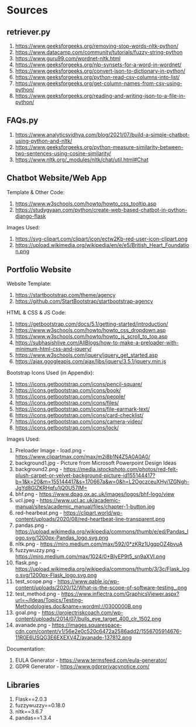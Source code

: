 # Sources

## retriever.py
1) https://www.geeksforgeeks.org/removing-stop-words-nltk-python/
2) https://www.datacamp.com/community/tutorials/fuzzy-string-python
3) https://www.guru99.com/wordnet-nltk.html
4) https://www.geeksforgeeks.org/nlp-synsets-for-a-word-in-wordnet/
5) https://www.geeksforgeeks.org/convert-json-to-dictionary-in-python/
6) https://www.geeksforgeeks.org/python-read-csv-columns-into-list/
7) https://www.geeksforgeeks.org/get-column-names-from-csv-using-python/
8) https://www.geeksforgeeks.org/reading-and-writing-json-to-a-file-in-python/

## FAQs.py
1) https://www.analyticsvidhya.com/blog/2021/07/build-a-simple-chatbot-using-python-and-nltk/
2) https://www.geeksforgeeks.org/python-measure-similarity-between-two-sentences-using-cosine-similarity/
3) https://www.nltk.org/_modules/nltk/chat/util.html#Chat

## Chatbot Website/Web App
Template & Other Code:
1) https://www.w3schools.com/howto/howto_css_tooltip.asp
2) https://studygyaan.com/python/create-web-based-chatbot-in-python-django-flask

Images Used:
1) https://svg-clipart.com/clipart/icon/ectw2Kb-red-user-icon-clipart.png
2) https://upload.wikimedia.org/wikipedia/en/e/e5/British_Heart_Foundation.png

## Portfolio Website
Website Template:
1) https://startbootstrap.com/theme/agency
2) https://github.com/StartBootstrap/startbootstrap-agency

HTML & CSS & JS Code:
1) https://getbootstrap.com/docs/5.1/getting-started/introduction/
2) https://www.w3schools.com/howto/howto_css_dropdown.asp
3) https://www.w3schools.com/howto/howto_js_scroll_to_top.asp
4) https://subhasishlive.com/AllBlogs/how-to-make-a-preloader-with-minimum-html-css-and-jquery/
5) https://www.w3schools.com/jquery/jquery_get_started.asp
6) https://ajax.googleapis.com/ajax/libs/jquery/3.5.1/jquery.min.js


Bootstrap Icons Used (in Appendix):
1) https://icons.getbootstrap.com/icons/pencil-square/
2) https://icons.getbootstrap.com/icons/book/
3) https://icons.getbootstrap.com/icons/people/
4) https://icons.getbootstrap.com/icons/files/
5) https://icons.getbootstrap.com/icons/file-earmark-text/
6) https://icons.getbootstrap.com/icons/card-checklist/
7) https://icons.getbootstrap.com/icons/camera-video/
8) https://icons.getbootstrap.com/icons/lock/

Images Used:
1) Preloader Image - load.png - https://www.clipartmax.com/max/m2i8b1N4Z5A0A0A0/
2) background1.jpg - Picture from Microsoft Powerpoint Design Ideas
3) background2.png - https://media.istockphoto.com/photos/red-felt-plush-carpet-or-velvet-background-picture-id155144417?b=1&k=20&m=155144417&s=170667a&w=0&h=L2OgczceuXHyi1ZGNgh-JgYd8GlZKRHqfu1jQ0U57lM=
4) bhf.png - https://www.dpag.ox.ac.uk/images/logos/bhf-logo/view
5) ucl.jpeg - https://www.ucl.ac.uk/academic-manual/sites/academic_manual/files/chapter-1-button.jpg
6) red-hearbeat.png - https://clipart.world/wp-content/uploads/2020/08/red-heartbeat-line-transparent.png
7) pandas.png - https://upload.wikimedia.org/wikipedia/commons/thumb/e/ed/Pandas_logo.svg/1200px-Pandas_logo.svg.png
8) nltk.png - https://miro.medium.com/max/592/0*zKRz1UgqpOZ4bvuA
9) fuzzywuzzy.png - https://miro.medium.com/max/1024/0*BIyEP9t5_sn9aXVI.png
10) flask.png - https://upload.wikimedia.org/wikipedia/commons/thumb/3/3c/Flask_logo.svg/1200px-Flask_logo.svg.png
11) test_scope.png - https://www.qable.io/wp-content/uploads/2020/12/What-is-the-scope-of-software-testing_.png
12) test_method.png - https://www.inflectra.com/GraphicsViewer.aspx?url=~/Ideas/Topics/Testing-Methodologies.doc&name=wordml://0300000B.png
13) goal.png - https://projectriskcoach.com/wp-content/uploads/2014/07/bulls_eye_target_400_clr_1502.png
14) avanade.png - https://images.squarespace-cdn.com/content/v1/56e2e0c520c6472a2586add2/1556705914676-11R0E6USQG3E6EXEXV4Z/avanade-137812.png

Documentation:
1) EULA Generator - https://www.termsfeed.com/eula-generator/
2) GDPR Generator - https://www.gdprprivacynotice.com/

## Libraries
1) Flask==2.0.3
2) fuzzywuzzy==0.18.0
3) nltk==3.6.7
4) pandas==1.3.4

